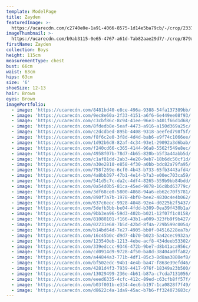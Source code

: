```yaml
---
template: ModelPage
title: Zayden
featuredImage: >-
  https://ucarecdn.com/c2740e0e-1a91-4066-8575-1d14e5ba79cb/-/crop/2337x1316/0,0/-/preview/
imageThumbnail: >-
  https://ucarecdn.com/b9ab3115-0e65-4767-a61d-7ab82aae29d7/-/crop/879x1060/336,0/-/preview/
firstName: Zayden
collection: Boys
height: 115cm
measurementType: chest
bust: 66cm
waist: 63cm
hips: 63cm
size: '6'
shoeSize: 12-13
hair: Brown
eyes: Brown
imagePortfolio:
  - image: 'https://ucarecdn.com/8481bd40-e8ce-496a-9388-54fa137389bb/'
  - image: 'https://ucarecdn.com/9ec8e60a-2f33-4151-a6f6-6e449ee08f93/'
  - image: 'https://ucarecdn.com/c3cbf86c-8c94-41ee-96e3-a401f66d1d68/'
  - image: 'https://ucarecdn.com/8fdedb8e-5eaf-4473-a916-a150d369a25c/'
  - image: 'https://ucarecdn.com/c2dcdbed-895b-4408-9318-aeefed798f5f/'
  - image: 'https://ucarecdn.com/f8f6c2e0-3f8d-4d4d-bab6-e9f74c1066ee/'
  - image: 'https://ucarecdn.com/1d92b6d8-82af-4c34-93e1-29092a3d6bab/'
  - image: 'https://ucarecdn.com/f240cd66-c365-4144-96a8-5562f549e8ec/'
  - image: 'https://ucarecdn.com/4958f07b-78d7-4b65-820b-b5f3a44abb5d/'
  - image: 'https://ucarecdn.com/c1af81dd-2ab3-4e20-9eb7-18b6dc50cf1d/'
  - image: 'https://ucarecdn.com/a30e2810-e858-4f30-a0bb-bdc82a79fa95/'
  - image: 'https://ucarecdn.com/758f269e-6cf0-4b43-b733-65fb3443afd4/'
  - image: 'https://ucarecdn.com/4a8bb397-47b1-4e14-b7a3-e00ec703ca59/'
  - image: 'https://ucarecdn.com/541d5c7c-da2c-4df4-8265-559b9bb84bdd/'
  - image: 'https://ucarecdn.com/0a54d0b5-81ca-45ed-9878-16c8bd63779c/'
  - image: 'https://ucarecdn.com/3df68ce0-5800-4868-94a6-eb62c70f5781/'
  - image: 'https://ucarecdn.com/890f7a7b-1978-4bf0-bee2-4830c4e4b062/'
  - image: 'https://ucarecdn.com/637c6eec-9928-4048-92e4-d0225b2f5437/'
  - image: 'https://ucarecdn.com/5defb3bb-be04-4fdd-b309-0ea39f430b1a/'
  - image: 'https://ucarecdn.com/9bb3ea96-59d3-402b-b021-12f07f1c0158/'
  - image: 'https://ucarecdn.com/81080101-f166-43b1-a009-323fb9f9b427/'
  - image: 'https://ucarecdn.com/02231e68-7b5d-42bd-8f4a-729b599c0054/'
  - image: 'https://ucarecdn.com/b14bd64d-7e27-4905-bb0f-04516228ea7b/'
  - image: 'https://ucarecdn.com/16c45b0c-d9d7-4b70-b023-5a42cec9932a/'
  - image: 'https://ucarecdn.com/123540eb-1213-4ebe-acf8-434deeb53302/'
  - image: 'https://ucarecdn.com/339edccc-9346-472b-9be7-d8b41aca956c/'
  - image: 'https://ucarecdn.com/cd0914d9-9728-4f50-ba8d-38404a0ffa82/'
  - image: 'https://ucarecdn.com/a44844a3-771b-4df1-85c3-8d8aa3880ef8/'
  - image: 'https://ucarecdn.com/bf502edc-94b1-4e4b-ba47-f863e39efd46/'
  - image: 'https://ucarecdn.com/4281d4f3-7939-4417-976f-18349a23b500/'
  - image: 'https://ucarecdn.com/13029499-236e-4b61-b87a-c7cda7131056/'
  - image: 'https://ucarecdn.com/eeed6335-4cfc-412c-89ed-c63cfb8ff57f/'
  - image: 'https://ucarecdn.com/b03f001b-e334-4ec6-b197-1ca0828f7f49/'
  - image: 'https://ucarecdn.com/d8622c4a-1da9-45ac-b7b6-ff324073683c/'
---
```


